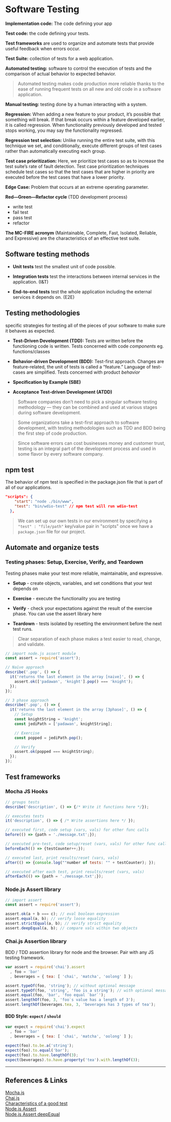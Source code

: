 # Software Testing

**Implementation code:** The code defining your app

**Test code:** the code defining your tests.

**Test frameworks** are used to organize and automate tests that provide useful feedback when errors occur.

**Test Suite:** collection of tests for a web application.

**Automated testing:** software to control the execution of tests and the comparison of actual behavior to expected behavior. 
> Automated testing makes code production more reliable thanks to the ease of running frequent tests on all new and old code in a software application.

**Manual testing:** testing done by a human interacting with a system.

**Regression:** When adding a new feature to your product, it’s possible that something will break. If that break occurs within a feature developed earlier, it is called regression. When functionality previously developed and tested stops working, you may say the functionality regressed.

**Regression test selection:** Unlike running the entire test suite, with this technique we set, and conditionally, execute different groups of test cases rather than automatically executing each group.

**Test case prioritization:** Here, we prioritize test cases so as to increase the test suite’s rate of fault detection. Test case prioritization techniques schedule test cases so that the test cases that are higher in priority are executed before the test cases that have a lower priority.

**Edge Case:** Problem that occurs at an extreme operating parameter.

**Red—Green—Refactor cycle** (TDD development process)
* write test
* fail test 
* pass test 
* refactor

**The MC-FIRE acronym** (Maintainable, Complete, Fast, Isolated, Reliable, and Expressive) are the characteristics of an effective test suite.

## Software testing methods

* **Unit tests** test the smallest unit of code possible.

* **Integration tests** test the interactions between internal services in the application. (I&T)

* **End-to-end tests** test the whole application including the external services it depends on. (E2E)

## Testing methodologies
specific strategies for testing all of the pieces of your software to make sure it behaves as expected.

  * **Test-Driven Development (TDD):** Tests are written before the functioning code is written. Tests concerned with code *components* eg. functions/classes

  * **Behavior-driven Development (BDD):** Test-first approach. Changes are feature-related, the unit of tests is called a “feature.” Language of test-cases are simplified. Tests concerned with product *behavior*

  * **Specification by Example (SBE)**

  * **Acceptance Test-driven Development (ATDD)**

> Software companies don’t need to pick a singular software testing methodology — they can be combined and used at various stages during software development.  

> Some organizations take a test-first approach to software development, with testing methodologies such as TDD and BDD being the first step of code production.

> Since software errors can cost businesses money and customer trust, testing is an integral part of the development process and used in some flavor by every software company.

## npm test
The behavior of npm test is specified in the package.json file that is part of all of our applications.

```json
"scripts": {
    "start": "node ./bin/www",
    "test": "bin/wdio-test" // npm test will run wdio-test
  },
```

>We can set up our own tests in our environment by specifying a `"test" : "file/path"` key/value pair in "scripts" once we have a `package.json` file for our project.  


## Automate and organize tests
### Testing phases: Setup, Exercise, Verify, and Teardown

Testing phases make your test more reliable, maintainable, and expressive.

* **Setup** - create objects, variables, and set conditions that your test depends on

* **Exercise** - execute the functionality you are testing

* **Verify** - check your expectations against the result of the exercise phase. You can use the assert library here

* **Teardown** - tests isolated by resetting the environment before the next test runs.

> Clear separation of each phase makes a test easier to read, change, and validate.

```javascript
// import node.js assert module
const assert = require('assert');

// Naïve approach
describe('.pop', () => {
  it('returns the last element in the array [naive]', () => {
    assert.ok(['padawan', 'knight'].pop() === 'knight'); 
  });
});

// 3 phase approach
describe('.pop', () => {
  it('returns the last element in the array [3phase]', () => {
    // Setup
    const knightString = 'knight';
    const jediPath = ['padawan', knightString];

    // Exercise
    const popped = jediPath.pop();

    // Verify
    assert.ok(popped === knightString);
  });
});
```



## Test frameworks
### Mocha JS Hooks
```js
// groups tests
describe('description', () => {/* Write it functions here */});

// executes tests
it('description', () => { /* Write assertions here */ });

// executed first, code setup (vars, vals) for other func calls
before(() => {path = './message.txt';});

// executed pre-test, code setup/reset (vars, vals) for other func calls
beforeEach(() => {testCounter++;});

// executed last, print results/reset (vars, vals)
after(() => {console.log(""number of tests: "" + testCounter); });

// executed after each test, print results/reset (vars, vals)
afterEach(() => {path = './message.txt';});


```
### Node.js Assert library

```js
// import assert
const assert = require('assert');

assert.ok(a + b === c); // eval boolean expression
assert.equal(a, b); // verify loose equality
assert.strictEqual(a, b); // verify strict equality 
assert.deepEqual(a, b); // compare vals within two objects
```
### Chai.js Assertion library
BDD / TDD assertion library for node and the browser. Pair with any JS testing framework.
```js
var assert = require('chai').assert
  , foo = 'bar'
  , beverages = { tea: [ 'chai', 'matcha', 'oolong' ] };

assert.typeOf(foo, 'string'); // without optional message
assert.typeOf(foo, 'string', 'foo is a string'); // with optional message
assert.equal(foo, 'bar', 'foo equal `bar`');
assert.lengthOf(foo, 3, 'foo`s value has a length of 3');
assert.lengthOf(beverages.tea, 3, 'beverages has 3 types of tea');
```
#### BDD Style: `expect` / `should`
```js
var expect = require('chai').expect
  , foo = 'bar'
  , beverages = { tea: [ 'chai', 'matcha', 'oolong' ] };

expect(foo).to.be.a('string');
expect(foo).to.equal('bar');
expect(foo).to.have.lengthOf(3);
expect(beverages).to.have.property('tea').with.lengthOf(3);
```

---
## References & Links

[Mocha.js](https://mochajs.org/ "JS Testing Framework")  
[Chai.js](https://www.chaijs.com/guide/ "Chai Assertion Library")  
[Characteristics of a good test](https://www.codecademy.com/article/tdd-u1-good-test)  
[Node.js Assert](https://nodejs.org/api/assert.html#assert)  
[Node.js Assert deepEqual](https://nodejs.org/api/assert.html#assertdeepequalactual-expected-message)